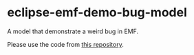 # eclipse-emf-demo-bug-model
A model that demonstrate a weird bug in EMF.

Please use the code from [this repository](https://github.com/dnclain/eclipse-emf-demo-bug).
